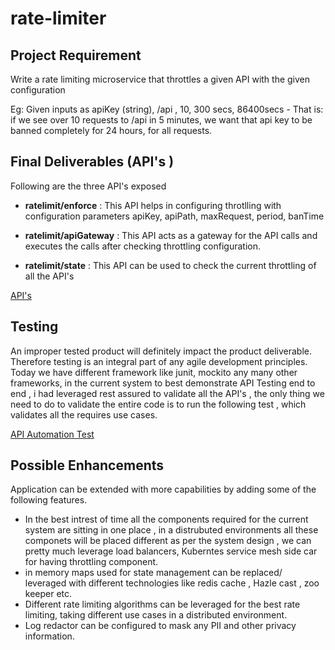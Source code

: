 # rate-limiter

## Project Requirement

Write a rate limiting  microservice that throttles a given API with the given 
configuration 


Eg: Given  inputs as apiKey (string), /api , 10, 300 secs, 86400secs - That is: if we see over 10 requests to /api in 5 minutes, we want that api key to be banned completely for 24 hours, for all requests.


## Final Deliverables (API's )

Following are the three API's exposed

* <B>ratelimit/enforce</b> :   This API helps in configuring throtlling with configuration parameters
  apiKey, apiPath, maxRequest, period, banTime

* <B>ratelimit/apiGateway</b> : This API acts as a gateway for the API calls  and executes the calls after checking throttling configuration.

* <B>ratelimit/state</b> : This API can be used to check the current throttling of all the API's

<a href="https://github.com/helloravisha/rate-limiter/blob/main/src/main/java/com/tripaction/controller/RateLimitController.java" target="_blank">API's</a>


##  Testing
An improper  tested product will definitely impact the product deliverable. Therefore   testing is an integral part of any agile development principles. Today we have different framework like junit, mockito
any many other frameworks, in the current system to best demonstrate API Testing end to end 
, i had leveraged rest assured to validate all the API's , the only thing we need to do to validate the entire code 
is to run the following test , which validates all the requires use cases. 

<a href="https://github.com/helloravisha/rate-limiter/blob/main/src/test/java/com/tripaction/api/automation/RateLimiterAPIAutomationTest.java" target="_blank">API Automation Test</a>





##  Possible Enhancements
Application can be extended with more capabilities by adding some of the following features.

* In the best intrest of time all the components  required for the current system are sitting in one place , in a distrubuted environments all these componets 
will be placed different  as per the system design , we can pretty much
leverage load balancers, Kuberntes service mesh side car for having throttling 
component.
* in memory maps used for state management  can be replaced/ leveraged  with different technologies like 
redis cache , Hazle cast  , zoo keeper etc.
* Different rate limiting algorithms can be leveraged for the best rate limiting, taking 
different use cases in a distributed  environment. 
* Log redactor can be configured to mask any PII and other privacy information. 


   


  

  




